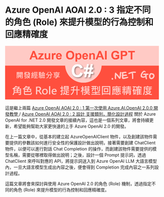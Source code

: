 # Azure OpenAI AOAI 2.0 : 3 指定不同的角色 (Role) 來提升模型的行為控制和回應精確度

![](../Images/cs2024-9925.png)


這是繼上兩篇 [Azure OpenAI AOAI 2.0 : 1 第一次使用 Azure.AI.OpenAI 2.0.0 開發教學
](https://csharpkh.blogspot.com/2024/10/csharp-Azure-OpenAI-AI-ChatCompletion-Prompt-ASSISTANT-Quick-Start.html) / [Azure OpenAI AOAI 2.0 : 2 設計 支援類別，簡化設計過程](https://csharpkh.blogspot.com/2024/10/csharp-Azure-OpenAI-AI-Helper-Factory-Quick-Develop.html) 關於 Azure OpenAI for .NET 2.0 開發文章的接續內容，這也是一個系列文章，將會持續更新，希望能夠幫助大家更快速的上手 Azure OpenAI 2.0 的開發。

在上一篇文章中，從基本的建立起 AzureOpenAIClient 物件，以及創建該物件需要提供的參數該如何進行安全性的保護設計做出說明，接著需要創建 ChatClient 物件，以便可以進行對話 Chat Completion 的操作，而創建該物件需要提供的模型名稱，需要從哪裡取得做出說明；之後，設計一個 Prompt 提示詞，透過 ChatClient 來呼叫對應的 API，將提示詞送入到 Azure OpenAI LLM 大語言模型內，一旦大語言模型生成出內容之後，便會得到 Completion 完成內容之一系列設計過程。

這篇文章將會來探討與使用 Azure OpenAI 2.0 的角色 (Role) 機制，透過指定不同的角色 (Role) 來提升模型的行為控制和回應精確度。



